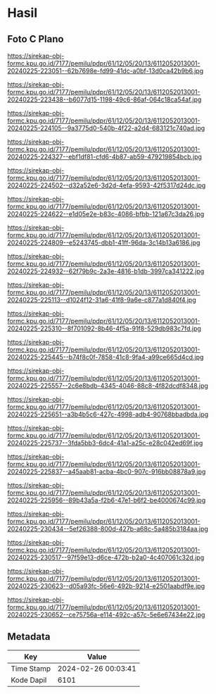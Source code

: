 # Hasil

## Foto C Plano

https://sirekap-obj-formc.kpu.go.id/7177/pemilu/pdpr/61/12/05/20/13/6112052013001-20240225-223051--62b7698e-fd99-41dc-a0bf-13d0ca42b9b6.jpg

https://sirekap-obj-formc.kpu.go.id/7177/pemilu/pdpr/61/12/05/20/13/6112052013001-20240225-223438--b6077d15-1198-49c6-86af-064c18ca54af.jpg

https://sirekap-obj-formc.kpu.go.id/7177/pemilu/pdpr/61/12/05/20/13/6112052013001-20240225-224105--9a3775d0-540b-4f22-a2d4-683121c740ad.jpg

https://sirekap-obj-formc.kpu.go.id/7177/pemilu/pdpr/61/12/05/20/13/6112052013001-20240225-224327--ebf1df81-cfd6-4b87-ab59-479219854bcb.jpg

https://sirekap-obj-formc.kpu.go.id/7177/pemilu/pdpr/61/12/05/20/13/6112052013001-20240225-224502--d32a52e6-3d2d-4efa-9593-42f5317d24dc.jpg

https://sirekap-obj-formc.kpu.go.id/7177/pemilu/pdpr/61/12/05/20/13/6112052013001-20240225-224622--e1d05e2e-b83c-4086-bfbb-121a67c3da26.jpg

https://sirekap-obj-formc.kpu.go.id/7177/pemilu/pdpr/61/12/05/20/13/6112052013001-20240225-224809--e5243745-dbb1-41ff-96da-3c14b13a6186.jpg

https://sirekap-obj-formc.kpu.go.id/7177/pemilu/pdpr/61/12/05/20/13/6112052013001-20240225-224932--62f79b9c-2a3e-4816-b1db-3997ca341222.jpg

https://sirekap-obj-formc.kpu.go.id/7177/pemilu/pdpr/61/12/05/20/13/6112052013001-20240225-225113--d1024f12-31a6-41f8-9a6e-c877a1d840f4.jpg

https://sirekap-obj-formc.kpu.go.id/7177/pemilu/pdpr/61/12/05/20/13/6112052013001-20240225-225310--8f701092-8b46-4f5a-91f8-529db983c7fd.jpg

https://sirekap-obj-formc.kpu.go.id/7177/pemilu/pdpr/61/12/05/20/13/6112052013001-20240225-225445--b74f8c0f-7858-41c8-9fa4-a99ce665d4cd.jpg

https://sirekap-obj-formc.kpu.go.id/7177/pemilu/pdpr/61/12/05/20/13/6112052013001-20240225-225557--2c6e8bdb-4345-4046-88c8-4f82dcdf8348.jpg

https://sirekap-obj-formc.kpu.go.id/7177/pemilu/pdpr/61/12/05/20/13/6112052013001-20240225-225651--a3b4b5c6-427c-4998-adb4-90768bbadbda.jpg

https://sirekap-obj-formc.kpu.go.id/7177/pemilu/pdpr/61/12/05/20/13/6112052013001-20240225-225737--3fda5bb3-6dc4-41a1-a25c-e28c042ed69f.jpg

https://sirekap-obj-formc.kpu.go.id/7177/pemilu/pdpr/61/12/05/20/13/6112052013001-20240225-225837--a45aab81-acba-4bc0-907c-916bb08878a9.jpg

https://sirekap-obj-formc.kpu.go.id/7177/pemilu/pdpr/61/12/05/20/13/6112052013001-20240225-225956--89b43a5a-f2b6-47e1-b6f2-be4000674c99.jpg

https://sirekap-obj-formc.kpu.go.id/7177/pemilu/pdpr/61/12/05/20/13/6112052013001-20240225-230434--5ef26388-800d-427b-a68c-5a485b3184aa.jpg

https://sirekap-obj-formc.kpu.go.id/7177/pemilu/pdpr/61/12/05/20/13/6112052013001-20240225-230517--97f59e13-d6ce-472b-b2a0-4c407061c32d.jpg

https://sirekap-obj-formc.kpu.go.id/7177/pemilu/pdpr/61/12/05/20/13/6112052013001-20240225-230623--d05a93fc-56e6-492b-9214-e2501aabdf9e.jpg

https://sirekap-obj-formc.kpu.go.id/7177/pemilu/pdpr/61/12/05/20/13/6112052013001-20240225-230652--ce75756a-e114-492c-a57c-5e6e67434e22.jpg


## Metadata

| Key        | Value               |
| ---------- | ------------------- |
| Time Stamp | 2024-02-26 00:03:41 |
| Kode Dapil | 6101                |



